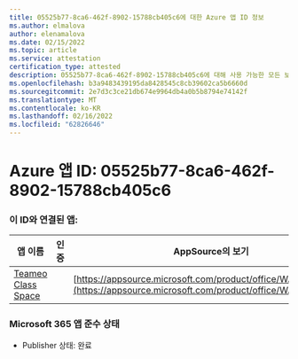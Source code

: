 ```yaml
---
title: 05525b77-8ca6-462f-8902-15788cb405c6에 대한 Azure 앱 ID 정보
ms.author: elmalova
author: elenamalova
ms.date: 02/15/2022
ms.topic: article
ms.service: attestation
certification_type: attested
description: 05525b77-8ca6-462f-8902-15788cb405c6에 대해 사용 가능한 모든 보안 및 규정 준수 정보입니다.
ms.openlocfilehash: b3a9483439195da8428545c8cb39602ca5b6660d
ms.sourcegitcommit: 2e7d3c3ce21db674e9964db4a0b5b8794e74142f
ms.translationtype: MT
ms.contentlocale: ko-KR
ms.lasthandoff: 02/16/2022
ms.locfileid: "62826646"
---
```

# <a name="azure-app-id-05525b77-8ca6-462f-8902-15788cb405c6"></a>Azure 앱 ID: 05525b77-8ca6-462f-8902-15788cb405c6


### <a name="apps-associated-with-this-id"></a>이 ID와 연결된 앱:
| **앱 이름** | **인증** | **AppSource의 보기** |
|--------------|---------------|-----------------------|
| [Teameo Class Space](https://docs.microsoft.com/microsoft-365-app-certification/forward/WA200003630) |  | [https://appsource.microsoft.com/product/office/WA200003630](https://appsource.microsoft.com/product/office/WA200003630) |

### <a name="microsoft-365-app-compliance-status"></a>Microsoft 365 앱 준수 상태
- Publisher 상태: 완료
